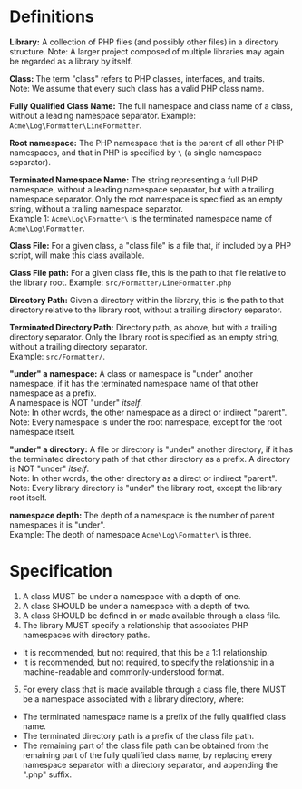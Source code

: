 
Definitions
===========

**Library:** A collection of PHP files (and possibly other files) in a directory structure. 
Note: A larger project composed of multiple libraries may again be regarded as a library by itself.

**Class:** The term "class" refers to PHP classes, interfaces, and traits.  
Note: We assume that every such class has a valid PHP class name.

**Fully Qualified Class Name:** The full namespace and class name of a class, without a leading namespace separator.
Example: `Acme\Log\Formatter\LineFormatter`.

**Root namespace:** The PHP namespace that is the parent of all other PHP namespaces, and that in PHP is specified by `\` (a single namespace separator).

**Terminated Namespace Name:** The string representing a full PHP namespace, without a leading namespace separator, but with a trailing namespace separator. Only the root namespace is specified as an empty string, without a trailing namespace separator.  
Example 1: `Acme\Log\Formatter\` is the terminated namespace name of `Acme\Log\Formatter`.

**Class File:** For a given class, a "class file" is a file that, if included by a PHP script, will make this class available.

**Class File path:** For a given class file, this is the path to that file relative to the library root.
Example: `src/Formatter/LineFormatter.php`

**Directory Path:** Given a directory within the library, this is the path to that directory relative to the library root, without a trailing directory separator.

**Terminated Directory Path:** Directory path, as above, but with a trailing directory separator. Only the library root is specified as an empty string, without a trailing directory separator.  
Example: `src/Formatter/`.

**"under" a namespace:** A class or namespace is "under" another namespace, if it has the terminated namespace name of that other namespace as a prefix.  
A namespace is NOT "under" _itself_.  
Note: In other words, the other namespace as a direct or indirect "parent".  
Note: Every namespace is under the root namespace, except for the root namespace itself.

**"under" a directory:** A file or directory is "under" another directory, if it has the terminated directory path of that other directory as a prefix.
A directory is NOT "under" _itself_.  
Note: In other words, the other directory as a direct or indirect "parent".  
Note: Every library directory is "under" the library root, except the library root itself.

**namespace depth:** The depth of a namespace is the number of parent namespaces it is "under".  
Example: The depth of namespace `Acme\Log\Formatter\` is three.


Specification
=============

1. A class MUST be under a namespace with a depth of one.
2. A class SHOULD be under a namespace with a depth of two.
3. A class SHOULD be defined in or made available through a class file.
4. The library MUST specify a relationship that associates PHP namespaces with directory paths.
  
  * It is recommended, but not required, that this be a 1:1 relationship.
  * It is recommended, but not required, to specify the relationship in a machine-readable and commonly-understood format.

5. For every class that is made available through a class file, there MUST be a namespace associated with a library directory, where:
  
  * The terminated namespace name is a prefix of the fully qualified class name.
  * The terminated directory path is a prefix of the class file path.
  * The remaining part of the class file path can be obtained from the remaining part of the fully qualified class name, by replacing every namespace separator with a directory separator, and appending the ".php" suffix.

